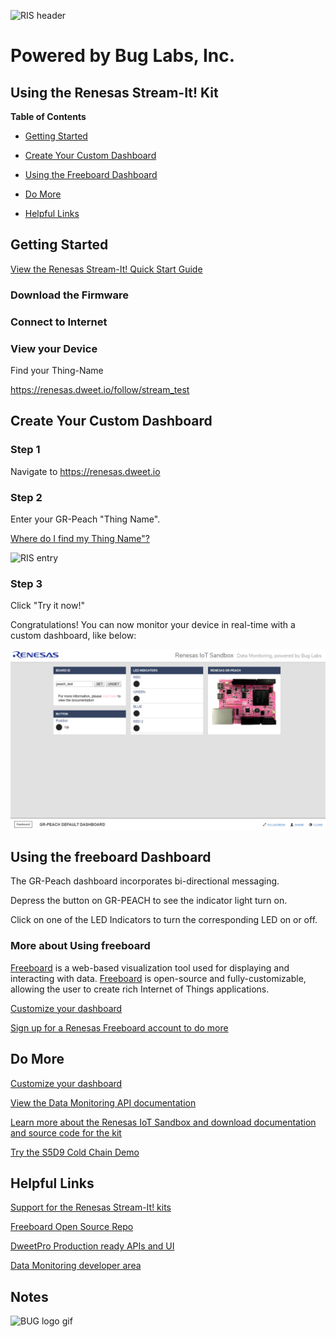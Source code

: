 ![RIS header](https://github.com/buglabs/Synergy-Starter-Kit/raw/master/Pictures/RIS%20header.PNG)

# Powered by Bug Labs, Inc. 
## Using the Renesas Stream-It! Kit 

**Table of Contents** 
- [Getting Started](#getting-started)
- [Create Your Custom Dashboard](#create-your-custom-dashboard)
- [Using the Freeboard Dashboard](#using-the-freeboard-dashboard)
- [Do More](#do-more)

- [Helpful Links](#helpful-links)

## Getting Started

[View the Renesas Stream-It! Quick Start Guide](https://github.com/buglabs/Renesas-RZ-Solution-Kits/raw/master/Stream-It/Files/Stream-It%20HW%20QGS.pdf)

### Download the Firmware

### Connect to Internet

### View your Device

Find your Thing-Name

https://renesas.dweet.io/follow/stream_test



## Create Your Custom Dashboard

### Step 1 

Navigate to https://renesas.dweet.io

### Step 2 

Enter your GR-Peach "Thing Name".

[Where do I find my Thing Name"?](#view-your-device)

![RIS entry](https://github.com/buglabs/Synergy-Starter-Kit/raw/master/Pictures/RIS%20entry.PNG)

### Step 3

Click "Try it now!"

Congratulations! You can now monitor your device in real-time with a custom dashboard, like below:

![dash2](https://github.com/buglabs/Renesas-RZ-Solution-Kits/raw/master/GR-Peach/Files/Pictures/Peach%201.PNG)

## Using the freeboard Dashboard

The GR-Peach dashboard incorporates bi-directional messaging. 

Depress the button on GR-PEACH to see the indicator light turn on.

Click on one of the LED Indicators to turn the corresponding LED on or off.

### More about Using freeboard

[Freeboard](https://freeboard.io) is a web-based visualization tool used for displaying and interacting with data. [Freeboard](https://freeboard.io) is open-source and fully-customizable, allowing the user to create rich Internet of Things applications.

[Customize your dashboard](https://github.com/buglabs/Synergy-Starter-Kit/blob/master/README.md#using-freeboard)

[Sign up for a Renesas Freeboard account to do more](https://renesas.freeboard.io/signup)


## Do More

[Customize your dashboard](https://github.com/buglabs/Synergy-Starter-Kit/blob/master/README.md#using-freeboard)

[View the Data Monitoring API documentation](https://renesas.dweet.io/play/)

[Learn more about the Renesas IoT Sandbox and download documentation and source code for the kit](https://www.renesas.com/iotsandbox)

[Try the S5D9 Cold Chain Demo](https://github.com/buglabs/Synergy-Starter-Kit/blob/master/Cold%20Chain/User%20Guide.md) 


## Helpful Links

[Support for the Renesas Stream-It! kits](https://www.renesas.com/en-us/solutions/key-technology/human-interface/rz-stream-it-v1.html)

[Freeboard Open Source Repo](https://github.com/Freeboard/freeboard)

[DweetPro Production ready APIs and UI](https://dweetpro.io)

[Data Monitoring developer area](https://renesas.dweet.io/) 


## Notes


![BUG logo gif](https://github.com/buglabs/Synergy-Starter-Kit/raw/master/Pictures/BUG_logo_gif.gif)
